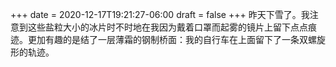 +++
date = 2020-12-17T19:21:27-06:00
draft = false
+++
昨天下雪了。我注意到这些盐粒大小的冰片时不时地在我因为戴着口罩而起雾的镜片上留下点点痕迹。更加有趣的是结了一层薄霜的钢制桥面：我的自行车在上面留下了一条双螺旋形的轨迹。
